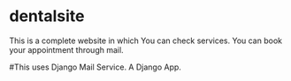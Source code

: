 # dentalsite 
This is a complete website in which 
You can check services.
You can book your appointment through mail.

#This uses Django Mail Service.
A Django App.
